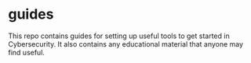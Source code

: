 # guides
This repo contains guides for setting up useful tools to get started in Cybersecurity. It also contains any educational material that anyone may find useful.
